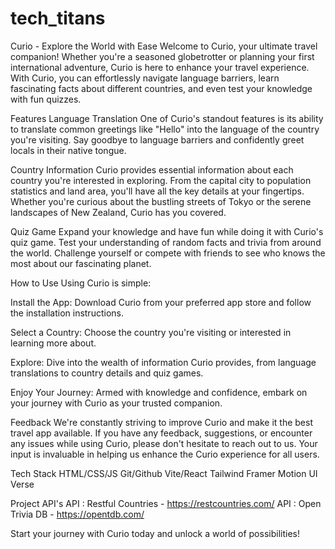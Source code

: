 # tech_titans
Curio - Explore the World with Ease
Welcome to Curio, your ultimate travel companion! Whether you're a seasoned globetrotter or planning your first international adventure, Curio is here to enhance your travel experience. With Curio, you can effortlessly navigate language barriers, learn fascinating facts about different countries, and even test your knowledge with fun quizzes.

Features
Language Translation
One of Curio's standout features is its ability to translate common greetings like "Hello" into the language of the country you're visiting. Say goodbye to language barriers and confidently greet locals in their native tongue.

Country Information
Curio provides essential information about each country you're interested in exploring. From the capital city to population statistics and land area, you'll have all the key details at your fingertips. Whether you're curious about the bustling streets of Tokyo or the serene landscapes of New Zealand, Curio has you covered.

Quiz Game
Expand your knowledge and have fun while doing it with Curio's quiz game. Test your understanding of random facts and trivia from around the world. Challenge yourself or compete with friends to see who knows the most about our fascinating planet.

How to Use
Using Curio is simple:

Install the App: Download Curio from your preferred app store and follow the installation instructions.

Select a Country: Choose the country you're visiting or interested in learning more about.

Explore: Dive into the wealth of information Curio provides, from language translations to country details and quiz games.

Enjoy Your Journey: Armed with knowledge and confidence, embark on your journey with Curio as your trusted companion.

Feedback
We're constantly striving to improve Curio and make it the best travel app available. If you have any feedback, suggestions, or encounter any issues while using Curio, please don't hesitate to reach out to us. Your input is invaluable in helping us enhance the Curio experience for all users.

Tech Stack
HTML/CSS/JS
Git/Github
Vite/React
Tailwind
Framer Motion
UI Verse

Project API's
API : Restful Countries - https://restcountries.com/
API : Open Trivia DB - https://opentdb.com/


Start your journey with Curio today and unlock a world of possibilities!